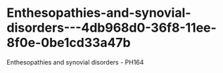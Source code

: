 # Enthesopathies-and-synovial-disorders---4db968d0-36f8-11ee-8f0e-0be1cd33a47b
Enthesopathies and synovial disorders - PH164
